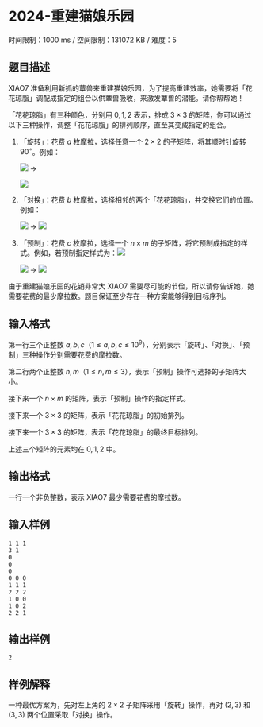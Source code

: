 # 2024-重建猫娘乐园

时间限制：1000 ms / 空间限制：131072 KB / 难度：5

## 题目描述

XIAO7 准备利用新抓的蕈兽来重建猫娘乐园，为了提高重建效率，她需要将「花花琼脂」调配成指定的组合以供蕈兽吸收，来激发蕈兽的潜能。请你帮帮她！

「花花琼脂」有三种颜色，分别用 $0,1,2$ 表示，排成 $3\times 3$ 的矩阵，你可以通过以下三种操作，调整「花花琼脂」的排列顺序，直至其变成指定的组合。

1. 「旋转」：花费 $a$ 枚摩拉，选择任意一个 $2 \times 2$ 的子矩阵，将其顺时针旋转 $90^{\circ}$。例如：

   ![](https://foruda.gitee.com/images/1668867244177935656/8525be75_9752415.png) $\longrightarrow$

   ![](https://foruda.gitee.com/images/1668867312494826670/2dbd3a0c_9752415.png)
2. 「对换」：花费 $b$ 枚摩拉，选择相邻的两个「花花琼脂」，并交换它们的位置。例如：

   ![](https://foruda.gitee.com/images/1668867526645084235/00a2e6b2_9752415.png) $\longrightarrow$ ![](https://foruda.gitee.com/images/1668867540765790811/e7928c1d_9752415.png)

3. 「预制」：花费 $c$ 枚摩拉，选择一个 $n \times m$ 的子矩阵，将它预制成指定的样式。例如，若预制指定样式为：![](https://foruda.gitee.com/images/1668867936262262707/1ff83162_9752415.png)

   ![](https://foruda.gitee.com/images/1668867754538416405/f7a044a7_9752415.png) $\longrightarrow$ ![](https://foruda.gitee.com/images/1668867781212709456/751e91ab_9752415.png)

由于重建猫娘乐园的花销非常大 XIAO7 需要尽可能的节俭，所以请你告诉她，她需要花费的最少摩拉数。题目保证至少存在一种方案能够得到目标序列。

## 输入格式

第一行三个正整数 $a,b,c$（$1\leq a, b, c\leq 10^9$），分别表示「旋转」、「对换」、「预制」三种操作分别需要花费的摩拉数。

第二行两个正整数 $n,m$（$1\leq n, m\leq 3$），表示「预制」操作可选择的子矩阵大小。

接下来一个 $n \times m$ 的矩阵，表示「预制」操作的指定样式。

接下来一个 $3 \times 3$ 的矩阵，表示「花花琼脂」的初始排列。

接下来一个 $3 \times 3$ 的矩阵，表示「花花琼脂」的最终目标排列。

上述三个矩阵的元素均在 ${0,1,2}$ 中。

## 输出格式

一行一个非负整数，表示 XIAO7 最少需要花费的摩拉数。

## 输入样例

    1 1 1
    3 1
    0
    0
    0
    0 0 0
    1 1 1
    2 2 2
    1 0 0
    1 0 2
    2 2 1

## 输出样例

    2

## 样例解释

一种最优方案为，先对左上角的 $2 \times 2$ 子矩阵采用「旋转」操作，再对 $(2, 3)$ 和 $(3, 3)$ 两个位置采取「对换」操作。
